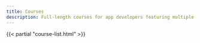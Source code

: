 ```yaml
---
title: Courses
description: Full-length courses for app developers featuring multiple hours of video content
---
```


{{< partial "course-list.html" >}}